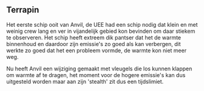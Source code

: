 ## Terrapin
Het eerste schip ooit van Anvil, de UEE had een schip nodig dat klein en met weinig crew lang en ver in vijandelijk gebied kon bevinden om daar stiekem te observeren. Het schip heeft extreem dik pantser dat het de warmte binnenhoud en daardoor zijn emissie's zo goed als kan verbergen, dit werkte zo goed dat het een probleem vormde, de warmte kon niet meer weg. 

Nu heeft Anvil een wijziging gemaakt met vleugels die los kunnen klappen om warmte af te dragen, het moment voor de hogere emissie's kan dus uitgesteld worden maar aan zijn 'stealth' zit dus een tijdslimiet.